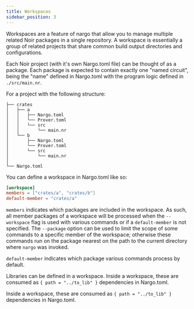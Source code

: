 ```yaml
---
title: Workspaces
sidebar_position: 3
---
```


Workspaces are a feature of nargo that allow you to manage multiple related Noir packages in a single repository. A workspace is essentially a group of related projects that share common build output directories and configurations.

Each Noir project (with it's own Nargo.toml file) can be thought of as a package. Each package is expected to contain exactly one "named circuit", being the "name" defined in Nargo.toml with the program logic defined in `./src/main.nr`.

For a project with the following structure:

```tree
├── crates
│   ├── a
│   │   ├── Nargo.toml
│   │   └── Prover.toml
│   │   └── src
│   │       └── main.nr
│   └── b
│       ├── Nargo.toml
│       └── Prover.toml
│       └── src
│           └── main.nr
│
└── Nargo.toml
```

You can define a workspace in Nargo.toml like so:

```toml
[workspace]
members = ["crates/a", "crates/b"]
default-member = "crates/a"
```

`members` indicates which packages are included in the workspace. As such, all member packages of a workspace will be processed when the `--workspace` flag is used with various commands or if a `default-member` is not specified. The `--package` option can be used to limit
the scope of some commands to a specific member of the workspace; otherwise these commands run on the package nearest on the path to the
current directory where `nargo` was invoked.

`default-member` indicates which package various commands process by default.

Libraries can be defined in a workspace. Inside a workspace, these are consumed as `{ path = "../to_lib" }` dependencies in Nargo.toml.

Inside a workspace, these are consumed as `{ path = "../to_lib" }` dependencies in Nargo.toml.
